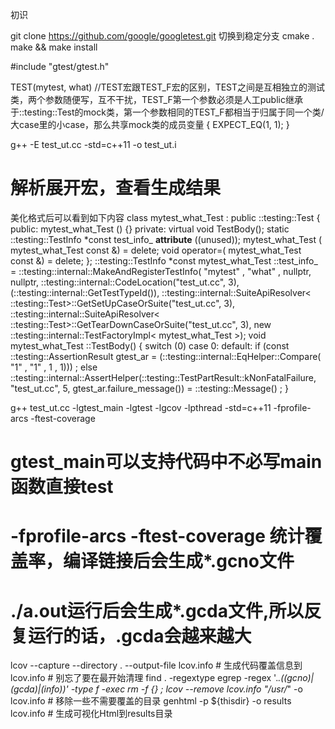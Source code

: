 初识

git clone https://github.com/google/googletest.git
切换到稳定分支
cmake .
make && make install


#include "gtest/gtest.h"

TEST(mytest, what) //TEST宏跟TEST_F宏的区别，TEST之间是互相独立的测试类，两个参数随便写，互不干扰，TEST_F第一个参数必须是人工public继承于::testing::Test的mock类，第一个参数相同的TEST_F都相当于归属于同一个类/大case里的小case，那么共享mock类的成员变量
{
    EXPECT_EQ(1, 1);
}

g++ -E test_ut.cc -std=c++11 -o test_ut.i
# 解析展开宏，查看生成结果

美化格式后可以看到如下内容
class mytest_what_Test : public ::testing::Test
{
public:
mytest_what_Test () {} private:
    virtual void TestBody();
    static ::testing::TestInfo *const test_info_ __attribute__ ((unused));
    mytest_what_Test ( mytest_what_Test const &) = delete;
    void operator=( mytest_what_Test const &) = delete;
};
::testing::TestInfo *const mytest_what_Test ::test_info_ = ::testing::internal::MakeAndRegisterTestInfo( "mytest" , "what" , nullptr, nullptr, ::testing::internal::CodeLocation("test_ut.cc", 3), (::testing::internal::GetTestTypeId()), ::testing::internal::SuiteApiResolver< ::testing::Test>::GetSetUpCaseOrSuite("test_ut.cc", 3), ::testing::internal::SuiteApiResolver< ::testing::Test>::GetTearDownCaseOrSuite("test_ut.cc", 3), new ::testing::internal::TestFactoryImpl< mytest_what_Test >);
void mytest_what_Test ::TestBody()
{
switch (0) case 0:
default:
    if (const ::testing::AssertionResult gtest_ar = (::testing::internal::EqHelper::Compare( "1" , "1" , 1 , 1))) ;
    else ::testing::internal::AssertHelper(::testing::TestPartResult::kNonFatalFailure, "test_ut.cc", 5, gtest_ar.failure_message()) = ::testing::Message() ;
}


g++ test_ut.cc -lgtest_main -lgtest -lgcov -lpthread -std=c++11 -fprofile-arcs -ftest-coverage
# gtest_main可以支持代码中不必写main函数直接test
# -fprofile-arcs -ftest-coverage 统计覆盖率，编译链接后会生成*.gcno文件
# ./a.out运行后会生成*.gcda文件,所以反复运行的话，.gcda会越来越大

lcov --capture --directory . --output-file lcov.info # 生成代码覆盖信息到lcov.info # 别忘了要在最开始清理 find . -regextype egrep -regex '.*\.((gcno)|(gcda)|(info))' -type f -exec rm -f {} \;
lcov --remove lcov.info "/usr/*" -o lcov.info # 移除一些不需要覆盖的目录
genhtml -p ${thisdir} -o results lcov.info # 生成可视化Html到results目录
